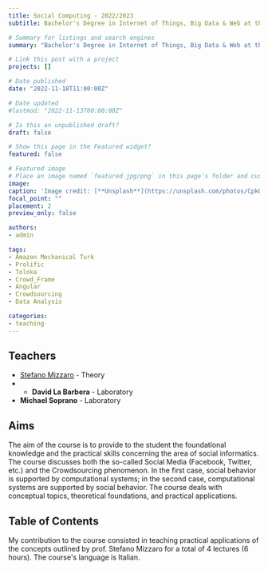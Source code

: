```yaml
---
title: Social Computing - 2022/2023
subtitle: Bachelor's Degree in Internet of Things, Big Data & Web at the University of Udine, Academic Year 2022/2023

# Summary for listings and search engines
summary: "Bachelor's Degree in Internet of Things, Big Data & Web at the University of Udine. Academic Year 2022/2023. Lectures: 4. Hours: 4"

# Link this post with a project
projects: []

# Date published
date: "2022-11-18T11:00:00Z"

# Date updated
#lastmod: "2022-11-13T00:00:00Z"

# Is this an unpublished draft?
draft: false

# Show this page in the Featured widget?
featured: false

# Featured image
# Place an image named `featured.jpg/png` in this page's folder and customize its options here.
image:
caption: 'Image credit: [**Unsplash**](https://unsplash.com/photos/CpkOjOcXdUY)'
focal_point: ""
placement: 2
preview_only: false

authors:
- admin

tags:
- Amazon Mechanical Turk
- Prolific
- Toloka
- Crowd_Frame
- Angular
- Crowdsourcing
- Data Analysis

categories:
- teaching
---
```


## Teachers

- [Stefano Mizzaro](https://users.dimi.uniud.it/~stefano.mizzaro/ "Stefano Mizzaro") - Theory
- - **David La Barbera** - Laboratory
- **Michael Soprano** - Laboratory

## Aims

The aim of the course is to provide to the student the foundational knowledge and the
practical skills concerning the area of social informatics.
The course discusses both the so-called Social Media (Facebook, Twitter, etc.)
and the Crowdsourcing phenomenon. In the first case, social behavior is supported by
computational systems; in the second case, computational systems are supported by social behavior.
The course deals with conceptual topics, theoretical foundations, and practical applications.

## Table of Contents

My contribution to the course consisted in teaching practical applications of the concepts outlined by prof. Stefano Mizzaro
for a total of 4 lectures (6 hours). The course's language is Italian.
